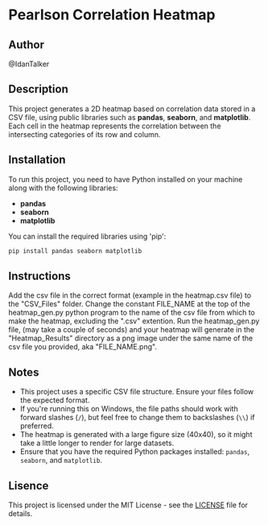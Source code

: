 # Pearlson Correlation Heatmap

## Author
@IdanTalker

## Description
This project generates a 2D heatmap based on correlation data stored in a CSV file, using public libraries
such as **pandas**, **seaborn**, and **matplotlib**. Each cell in the heatmap represents the correlation
between the intersecting categories of its row and column.

## Installation
To run this project, you need to have Python installed on your machine along with the following libraries:
- **pandas**
- **seaborn**
- **matplotlib**

You can install the required libraries using 'pip':
```bash
pip install pandas seaborn matplotlib
```

## Instructions
Add the csv file in the correct format (example in the heatmap.csv file) to the "CSV_Files" folder. Change
the constant FILE_NAME at the top of the heatmap_gen.py python program to the name of the csv file from which
to make the heatmap, excluding the ".csv" extention. Run the heatmap_gen.py file, (may take a couple of seconds)
and your heatmap will generate in the "Heatmap_Results" directory as a png image under the same name of the csv
file you provided, aka "FILE_NAME.png".

## Notes
- This project uses a specific CSV file structure. Ensure your files follow the expected format.
- If you're running this on Windows, the file paths should work with forward slashes (`/`), but feel free to change them to backslashes (`\\`) if preferred.
- The heatmap is generated with a large figure size (40x40), so it might take a little longer to render for large datasets.
- Ensure that you have the required Python packages installed: `pandas`, `seaborn`, and `matplotlib`.

## Lisence
This project is licensed under the MIT License - see the [LICENSE](./LICENSE.txt) file for details.
